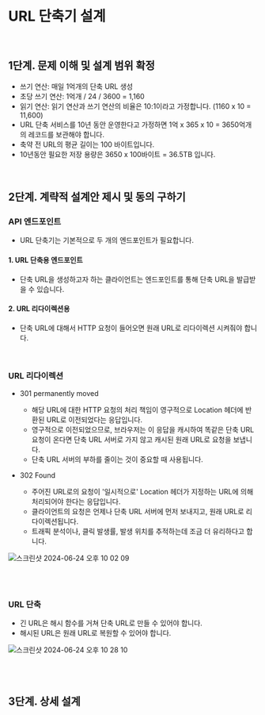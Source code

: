 # URL 단축기 설계

<br>

## 1단계. 문제 이해 및 설계 범위 확정

- 쓰기 연산: 매일 1억개의 단축 URL 생성
- 초당 쓰기 연산: 1억개 / 24 / 3600 = 1,160
- 읽기 연산: 읽기 연산과 쓰기 연산의 비율은 10:1이라고 가정합니다. (1160 x 10 = 11,600)
- URL 단축 서비스를 10년 동안 운영한다고 가정하면 1억 x 365 x 10 = 3650억개의 레코드를 보관해야 합니다.
- 축약 전 URL의 평균 길이는 100 바이트입니다.
- 10년동안 필요한 저장 용량은 3650 x 100바이트 = 36.5TB 입니다.

<br>

## 2단계. 계략적 설계안 제시 및 동의 구하기

### API 엔드포인트

- URL 단축기는 기본적으로 두 개의 엔드포인트가 필요합니다.

#### 1. URL 단축용 엔드포인트

- 단축 URL을 생성하고자 하는 클라이언트는 엔드포인트를 통해 단축 URL을 발급받을 수 있습니다.

#### 2. URL 리다이렉션용

- 단축 URL에 대해서 HTTP 요청이 들어오면 원래 URL로 리다이렉션 시켜줘야 합니다.

<br>

### URL 리다이렉션

- 301 permanently moved
  - 해당 URL에 대한 HTTP 요청의 처리 책임이 영구적으로 Location 헤더에 반환된 URL로 이전되었다는 응답입니다.
  - 영구적으로 이전되었으므로, 브라우저는 이 응답을 캐시하여 똑같은 단축 URL 요청이 온다면 단축 URL 서버로 가지 않고 캐시된 원래 URL로 요청을 보냅니다.
  - 단축 URL 서버의 부하를 줄이는 것이 중요할 때 사용됩니다.
 
- 302 Found
  - 주어진 URL로의 요청이 '일시적으로' Location 헤더가 지정하는 URL에 의해 처리되어야 한다는 응답입니다.
  - 클라이언트의 요청은 언제나 단축 URL 서버에 먼저 보내지고, 원래 URL로 리다이렉션됩니다.
  - 트래픽 분석이나, 클릭 발생률, 발생 위치를 추적하는데 조금 더 유리하다고 합니다.

![스크린샷 2024-06-24 오후 10 02 09](https://github.com/kdg0209/realizers/assets/80187200/1e89c4a2-5331-479c-bfc2-41816cdda94c)

<br><br>

### URL 단축

- 긴 URL은 해시 함수를 거쳐 단축 URL로 만들 수 있어야 합니다.
- 해시된 URL은 원래 URL로 복원할 수 있어야 합니다.

![스크린샷 2024-06-24 오후 10 28 10](https://github.com/kdg0209/realizers/assets/80187200/2960b79e-8290-40ff-a90a-ee4dccbf44a2)

<br><br>

## 3단계. 상세 설계

















